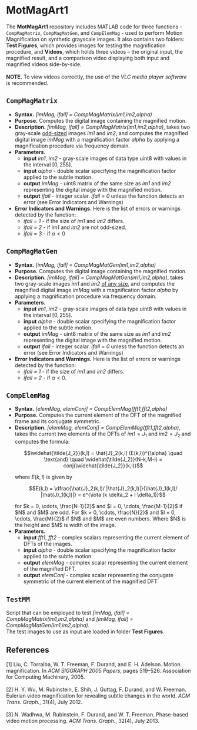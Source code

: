 # MotMagArt1
The **MotMagArt1** repository includes MATLAB code for three functions - `CompMagMatrix`, `CompMagMatGen`, and `CompElemMag` - used to perform Motion Magnification on synthetic grayscale images. 
It also contains two folders: **Test Figures**, which provides images for testing the magnification procedure, and **Videos**, which holds three videos – the original input, the magnified result, 
and a comparison video displaying both input and magnified videos side-by-side.</br></br>
**NOTE.** To view videos correctly, the use of the *VLC media player software* is recommended.

## `CompMagMatrix`
- **Syntax.** *[imMag, ifail] = CompMagMatrix(im1,im2,alpha)*
- **Purpose.** Computes the digital image containing the magnified motion.
- **Description.** *[imMag, ifail] = CompMagMatrix(im1,im2,alpha)*, takes two gray-scale <ins>odd-sized</ins> images *im1* and *im2*, and computes the magnified digital image *imMag* with a magnification factor *alpha* by 
                    applying a magnification procedure via frequency domain.
- **Parameters.**
    - **input** *im1*, *im2* - gray-scale images of data type uint8 with values in the interval $[0,255]$.
    - **input** *alpha* - double scalar specifying the magnification factor applied to the subtle motion.
    - **output** *imMag* - uint8 matrix of the same size as *im1* and *im2* representing the digital image with the magnified motion.
    - **output** *ifail* - integer scalar. *ifail = 0* unless the function detects an error (see Error Indicators and Warnings)
- **Error Indicators and Warnings.** Here is the list of errors or warnings detected by the function:
    - *ifail = 1* - if the size of *im1* and *im2* differs.
    - *ifail = 2* - if *im1* and *im2* are not odd-sized.
    - *ifail = 3* - if $\alpha < 0$

## `CompMagMatGen`
- **Syntax.** *[imMag, ifail] = CompMagMatGen(im1,im2,alpha)*
- **Purpose.** Computes the digital image containing the magnified motion.
- **Description.** *[imMag, ifail] = CompMagMatGen(im1,im2,alpha)*, takes two gray-scale images *im1* and *im2* <ins>of any size</ins>, and computes the magnified digital image *imMag* with a magnification factor 
                   *alpha* by applying a magnification procedure via frequency domain.
- **Parameters.**
    - **input** *im1*, *im2* - gray-scale images of data type uint8 with values in the interval $[0,255]$.
    - **input** *alpha* - double scalar specifying the magnification factor applied to the subtle motion.
    - **output** *imMag* - uint8 matrix of the same size as *im1* and *im2* representing the digital image with the magnified motion.
    - **output** *ifail* - integer scalar. *ifail = 0* unless the function detects an error (see Error Indicators and Warnings)
- **Error Indicators and Warnings.** Here is the list of errors or warnings detected by the function:
    - *ifail = 1* - if the size of *im1* and *im2* differs.
    - *ifail = 2* - if $\alpha < 0$.

## `CompElemMag`
- **Syntax.** *[elemMag, elemConj] = CompElemMag(fft1,fft2,alpha)*
- **Purpose.** Computes the current element of the DFT of the magnified frame and its conjugate symmetric.
- **Description.** *[elemMag, elemConj] = CompElemMag(fft1,fft2,alpha)*, takes the current two elements of the DFTs of $im1 = J_1$ and $im2 = J_2$ and computes the formula:
                  <p align="center"> $$\widehat{\tilde{J_2}}(k,l) = \hat{J}_2(k,l) (E(k,l))^{\alpha} \quad \text{and} \quad \widehat{\tilde{J_2}}(N-k,M-l) = conj(\widehat{\tilde{J_2}}(k,l))$$</p>
  where $E(k,l)$ is given by
  <p align="center">$$E(k,l) = \dfrac{\hat{J}_2(k,l)/ |\hat{J}_2(k,l)|}{\hat{J}_1(k,l)/ |\hat{J}_1(k,l)|} = e^{\iota (k \delta_2 + l \delta_1)}$$</p>
  for $k = 0, \cdots, \frac{N-1}{2}$ and $l = 0, \cdots,  \frac{M-1}{2}$ if $N$ and $M$ are odd. For $k = 0, \cdots, \frac{N}{2}$ and $l = 0, \cdots,  \frac{M}{2}$ if $N$ and $M$ are even numbers. Where $N$ is the height and $M$ is width of the image.
- **Parameters.**
    - **input** *fft1*, *fft2* - complex scalars representing the current element of DFTs of the images.
    - **input** *alpha* - double scalar specifying the magnification factor applied to the subtle motion
    - **output** *elemMag* - complex scalar representing the current element of the magnified DFT.
    - **output** *elemConj* - complex scalar representing the conjugate symmetric of the current element of the magnified DFT

## `TestMM`
Script that can be employed to test *[imMag, ifail] = CompMagMatrix(im1,im2,alpha)* and *[imMag, ifail] = CompMagMatGen(im1,im2,alpha)*.</br> The test images to use as input are loaded in folder **Test Figures**.

## References
[1] Liu, C. Torralba, W. T. Freeman, F. Durand, and E. H. Adelson. Motion magnification. In *ACM SIGGRAPH 2005 Papers*, pages 519–526. Association for Computing 
    Machinery, 2005. </br></br>
[2] H. Y. Wu, M. Rubinstein, E. Shih, J. Guttag, F. Durand, and W. Freeman. Eulerian video magnification for revealing subtle changes in the world. *ACM Trans. 
    Graph.*, 31(4), July 2012. </br></br>
[3] N. Wadhwa, M. Rubinstein, F. Durand, and W. T. Freeman. Phase-based video motion processing. *ACM Trans. Graph.*, 32(4), July 2013.
